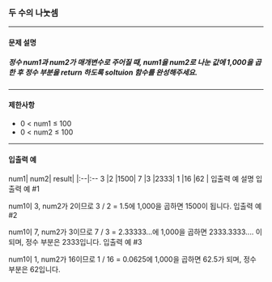 ### 두 수의 나눗셈

***

#### 문제 설명
##### 정수 num1과 num2가 매개변수로 주어질 때, num1을 num2로 나눈 값에 1,000을 곱한 후 정수 부분을 return 하도록 soltuion 함수를 완성해주세요.

***

#### 제한사항
* 0 < num1 ≤ 100
* 0 < num2 ≤ 100

***

#### 입출력 예
num1|	num2|	result|
|:--|:--
3	|2	    |1500|
7	|3	    |2333|
1	|16	    |62  |
입출력 예 설명
입출력 예 #1

num1이 3, num2가 2이므로 3 / 2 = 1.5에 1,000을 곱하면 1500이 됩니다.
입출력 예 #2

num1이 7, num2가 3이므로 7 / 3 = 2.33333...에 1,000을 곱하면 2333.3333.... 이 되며, 정수 부분은 2333입니다.
입출력 예 #3

num1이 1, num2가 16이므로 1 / 16 = 0.0625에 1,000을 곱하면 62.5가 되며, 정수 부분은 62입니다.